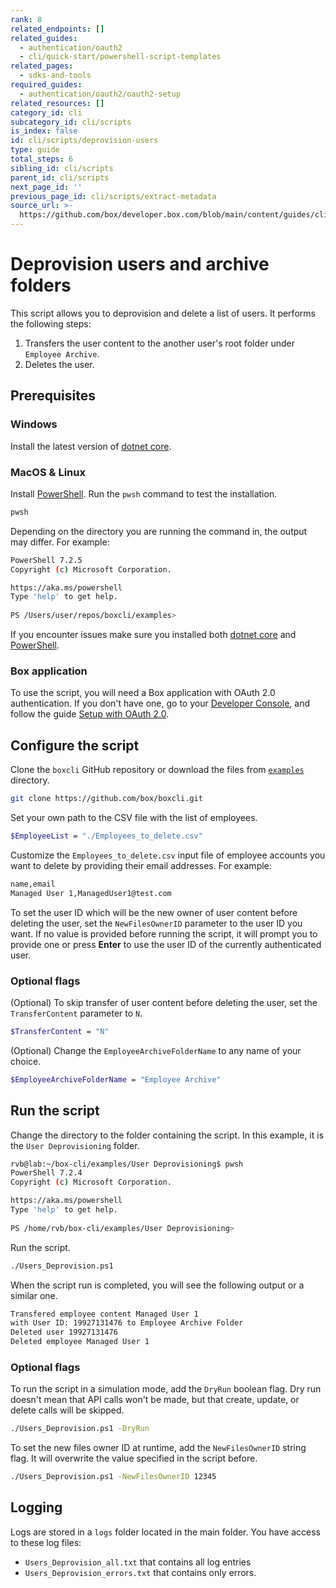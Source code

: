 ```yaml
---
rank: 8
related_endpoints: []
related_guides:
  - authentication/oauth2
  - cli/quick-start/powershell-script-templates
related_pages:
  - sdks-and-tools
required_guides:
  - authentication/oauth2/oauth2-setup
related_resources: []
category_id: cli
subcategory_id: cli/scripts
is_index: false
id: cli/scripts/deprovision-users
type: guide
total_steps: 6
sibling_id: cli/scripts
parent_id: cli/scripts
next_page_id: ''
previous_page_id: cli/scripts/extract-metadata
source_url: >-
  https://github.com/box/developer.box.com/blob/main/content/guides/cli/scripts/deprovision-users.md
---
```

# Deprovision users and archive folders

This script allows you to deprovision and delete a list of users.
It performs the following steps:

1. Transfers the user content to the another user's root folder
under `Employee Archive`.
2. Deletes the user.

## Prerequisites

### Windows

Install the latest version of [dotnet core](https://dotnet.microsoft.com/download).

### MacOS & Linux

Install [PowerShell][pwsh]. Run the `pwsh` command to test the installation.

```bash
pwsh 
```

Depending on the directory you are
running the command in, the output may differ.
For example:

```bash
PowerShell 7.2.5
Copyright (c) Microsoft Corporation.

https://aka.ms/powershell
Type 'help' to get help.
  
PS /Users/user/repos/boxcli/examples> 
```

<message>

If you encounter issues make sure you installed both
[dotnet core](https://dotnet.microsoft.com/download) and
[PowerShell][pwsh].

</message>

### Box application

To use the script, you will need a Box application
with OAuth 2.0 authentication. If you don't have one,
go to your [Developer Console][console], and follow the guide
[Setup with OAuth 2.0][auth].

## Configure the script

Clone the `boxcli` GitHub repository
or download the files from [`examples`][examples] directory.

```bash
git clone https://github.com/box/boxcli.git
```

Set your own path to the CSV file with the list of employees.

```bash
$EmployeeList = "./Employees_to_delete.csv"
```

Customize the `Employees_to_delete.csv` input file of
employee accounts you want to delete
by providing their email addresses.
For example:

```bash
name,email
Managed User 1,ManagedUser1@test.com
```

To set the user ID which will be the new owner of user content
before deleting the user, set the `NewFilesOwnerID` parameter to the
user ID you want.
If no value is provided before running the script, it will prompt you to
provide one or press **Enter** to use the user ID of the currently authenticated
user.

### Optional flags

(Optional) To skip transfer of user content before
deleting the user, set the `TransferContent` parameter to `N`.

```bash
$TransferContent = "N"
```

(Optional) Change the `EmployeeArchiveFolderName`
to any name of your choice.

```bash
$EmployeeArchiveFolderName = "Employee Archive"
```

## Run the script

Change the directory to the folder containing the script.
In this example, it is the `User Deprovisioning` folder.

```bash
rvb@lab:~/box-cli/examples/User Deprovisioning$ pwsh
PowerShell 7.2.4
Copyright (c) Microsoft Corporation.

https://aka.ms/powershell
Type 'help' to get help.
  
PS /home/rvb/box-cli/examples/User Deprovisioning>
```

Run the script.

```bash
./Users_Deprovision.ps1
```

When the script run is completed, you will see the following
output or a similar one.

```bash
Transfered employee content Managed User 1
with User ID: 19927131476 to Employee Archive Folder
Deleted user 19927131476
Deleted employee Managed User 1
```

### Optional flags

To run the script in a simulation mode,
add the `DryRun` boolean flag.
Dry run doesn't mean that API calls won't be made,
but that create, update, or delete calls will be skipped.

```bash
./Users_Deprovision.ps1 -DryRun
```

To set the new files owner ID at runtime, add the
`NewFilesOwnerID` string flag. It will overwrite the
value specified in the script before.

```bash
./Users_Deprovision.ps1 -NewFilesOwnerID 12345
```

## Logging

Logs are stored in a `logs` folder located in the main folder.
You have access to these log files:

* `Users_Deprovision_all.txt` that contains all log entries
* `Users_Deprovision_errors.txt` that contains only errors.

[scripts]: https://github.com/box/boxcli/tree/main/examples
[pwsh]: https://docs.microsoft.com/en-us/powershell/scripting/install/installing-powershell?view=powershell-7.2
[quickstart]: g://cli/quick-start/create-oauth-app/
[console]: https://app.box.com/developers/console
[auth]: g://authentication/oauth2/oauth2-setup
[examples]:https://github.com/box/boxcli/tree/main/examples/User%20Deprovisioning
[employeelist]:[https://github.com/box/boxcli/blob/main/examples/User%20Deprovisioning/Users_Deprovision.ps1#L12